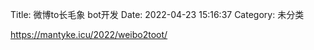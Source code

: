 Title: 微博to长毛象 bot开发
Date: 2022-04-23 15:16:37
Category: 未分类

<!-- wp:paragraph -->
<p><a href="https://mantyke.icu/2022/weibo2toot/">https://mantyke.icu/2022/weibo2toot/</a></p>
<!-- /wp:paragraph -->

<!-- wp:paragraph -->
<p></p>
<!-- /wp:paragraph -->
